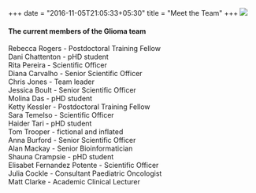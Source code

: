 +++
date = "2016-11-05T21:05:33+05:30"
title = "Meet the Team"
+++
![](/img/GliomaTeam.jpg)
#### The current members of the Glioma team
Rebecca Rogers - Postdoctoral Training Fellow  
Dani Chattenton - pHD student  
Rita Pereira - Scientific Officer  
Diana Carvalho - Senior Scientific Officer  
Chris Jones - Team leader  
Jessica Boult - Senior Scientific Officer  
Molina Das - pHD student  
Ketty Kessler - Postdoctoral Training Fellow  
Sara Temelso - Scientific Officer  
Haider Tari - pHD student  
Tom Trooper - fictional and inflated  
Anna Burford - Senior Scientific Officer  
Alan Mackay - Senior Bioinformatician  
Shauna Crampsie - pHD student  
Elisabet Fernandez Potente - Scientific Officer  
Julia Cockle - Consultant Paediatric Oncologist  
Matt Clarke - Academic Clinical Lecturer  